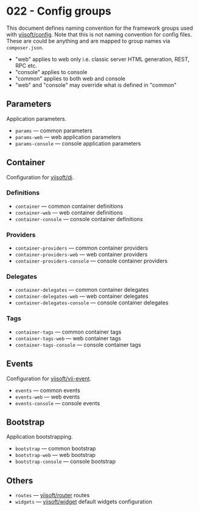 # 022 - Config groups

This document defines naming convention for the framework groups used with [yiisoft/config](https://github.com/yiisoft/config).
Note that this is not naming convention for config files. These are could be anything and are mapped to group names via `composer.json`.

- "web" applies to web only i.e. classic server HTML generation, REST, RPC etc.
- "console" applies to console
- "common" applies to both web and console
- "web" and "console" may override what is defined in "common"

## Parameters

Application parameters.

- `params` — common parameters
- `params-web` — web application parameters
- `params-console` — console application parameters

## Container

Configuration for [yiisoft/di](https://github.com/yiisoft/di).

### Definitions

- `container` — common container definitions
- `container-web` — web container definitions
- `container-console` — console container definitions

### Providers

- `container-providers` — common container providers
- `container-providers-web` — web container providers
- `container-providers-console` — console container providers

### Delegates

- `container-delegates` — common container delegates
- `container-delegates-web` — web container delegates
- `container-delegates-console` — console container delegates

### Tags

- `container-tags` — common container tags
- `container-tags-web` — web container tags
- `container-tags-console` — console container tags

## Events

Configuration for [yiisoft/yii-event](https://github.com/yiisoft/yii-event).

- `events` — common events
- `events-web` — web events
- `events-console` — console events

## Bootstrap

Application bootstrapping.

- `bootstrap` — common bootstrap
- `bootstrap-web` — web bootstrap
- `bootstrap-console` — console bootstrap

## Others

- `routes` — [yiisoft/router](https://github.com/yiisoft/router) routes
- `widgets` — [yiisoft/widget](https://github.com/yiisoft/widget) default widgets configuration
